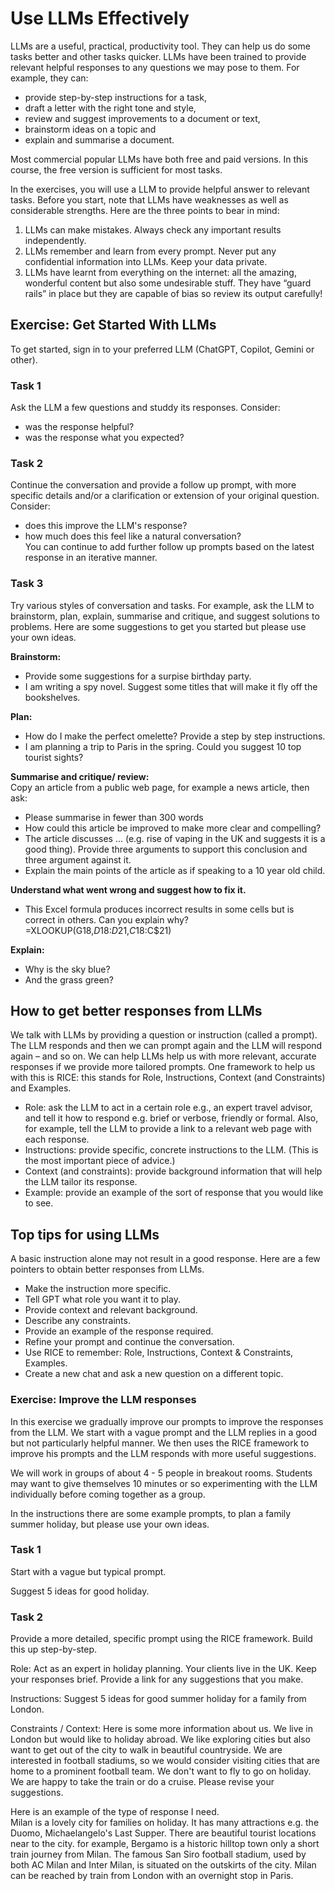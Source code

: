 # Use LLMs Effectively

LLMs are a useful, practical, productivity tool. They can help us do some tasks better and other tasks quicker.  LLMs have been trained to provide relevant helpful responses to any questions we may pose to them.  For example, they can:
* provide step-by-step instructions for a task,
* draft a letter with the right tone and style,
* review and suggest improvements to a document or text,
* brainstorm ideas on a topic and
* explain and summarise a document.

Most commercial popular LLMs have both free and paid versions.  In this course, the free version is sufficient for most tasks. 

In the exercises, you will use a LLM to provide helpful answer to relevant tasks.  Before you start, note that LLMs have weaknesses as well as considerable strengths.  Here are the three points to bear in mind:
1. LLMs can make mistakes. Always check any important results independently.
2. LLMs remember and learn from every prompt. Never put any confidential information into LLMs. Keep your data private.
3. LLMs have learnt from everything on the internet: all the amazing, wonderful content but also some undesirable stuff. They have “guard rails” in place but they are capable of bias so review its output carefully!

## Exercise: Get Started With LLMs

To get started, sign in to your preferred LLM (ChatGPT, Copilot, Gemini or other).

### Task 1
Ask the LLM a few questions and studdy its responses.  Consider:
* was the response helpful?  
* was the response what you expected?

### Task 2
Continue the conversation and provide a follow up prompt, with more specific details and/or a clarification or extension of your original question.  Consider:
* does this improve the LLM's response?
* how much does this feel like a natural conversation?  
You  can continue to add further follow up prompts based on the latest response in an iterative manner.

### Task 3
Try various styles of conversation and tasks.  For example, ask the LLM to brainstorm, plan, explain, summarise and critique, and suggest solutions to problems. Here are some suggestions to get you started but please use your own ideas.

**Brainstorm:**  
* Provide some suggestions for a surpise birthday party.  
* I am writing a spy novel. Suggest some titles that will make it fly off the bookshelves. 

**Plan:**  
* How do I make the perfect omelette?  Provide a step by step instructions.
* I am planning a trip to Paris in the spring.  Could you suggest 10 top tourist sights?

**Summarise and critique/ review:**  
Copy an article from a public web page, for example a news article, then ask:  
* Please summarise in fewer than 300 words
* How could this article be improved to make more clear and compelling?
* The article discusses ... (e.g. rise of vaping in the UK and suggests it is a good thing).  Provide three arguments to support this conclusion and three argument against it.
* Explain the main points of the article as if speaking to a 10 year old child.

**Understand what went wrong and suggest how to fix it.** 
* This Excel formula produces incorrect results in some cells but is correct in others.  Can you explain why?  
=XLOOKUP(G18,$D$18:$D$21,$C18:$C$21)  

**Explain:**  
* Why is the sky blue?  
* And the grass green?

## How to get better responses from LLMs

We talk with LLMs by providing a question or instruction (called a prompt). The LLM responds and then we can prompt again and the LLM will respond again – and so on.  We can help LLMs help us with more relevant, accurate responses if we provide more tailored prompts. One framework to help us with this is RICE: this stands for Role, Instructions, Context (and Constraints) and Examples. 
* Role: ask the LLM to act in a certain role e.g., an expert travel advisor, and tell it how to respond e.g. brief or verbose, friendly or formal. Also, for example, tell the LLM to provide a link to a relevant web page with each response.
* Instructions: provide specific, concrete instructions to the LLM. (This is the most important piece of advice.)
* Context (and constraints): provide background information that will help the LLM tailor its response.
* Example: provide an example of the sort of response that you would like to see. 

## Top tips for using LLMs

A basic instruction alone may not result in a good response.  Here are a few pointers to obtain better responses from LLMs.

* Make the instruction more specific.
* Tell GPT what role you want it to play.
* Provide context and relevant background.
* Describe any constraints.
* Provide an example of the response required.
* Refine your prompt and continue the conversation.
* Use RICE to remember: Role, Instructions, Context & Constraints, Examples.
* Create a new chat and ask a new question on a different topic.

### Exercise: Improve the LLM responses

In this exercise we gradually improve our prompts to improve the responses from the LLM.  We start with a vague prompt and the LLM replies in a good but not particularly helpful manner. We then uses the RICE framework to improve his prompts and the LLM responds with more useful suggestions.

We will work in groups of about 4 - 5 people in breakout rooms.   Students may want to give themselves 10 minutes or so experimenting with the LLM individually before coming together as a group. 

In the instructions there are some example prompts, to plan a family summer holiday, but please use your own ideas. 

### Task 1 
Start with a vague but typical prompt.

Suggest 5 ideas for good holiday.

### Task  2
Provide a more detailed, specific prompt using the RICE framework. Build this up step-by-step.

Role: Act as an expert in holiday planning.  Your clients live in the UK.  Keep your responses brief. Provide a link for any suggestions that you make.

Instructions: Suggest 5 ideas for good summer holiday for a family from London.

Constraints / Context:  Here is some more information about us. We live in London but would like to holiday abroad. We like exploring cities but also want to get out of the city to walk in beautiful countryside. We are interested in football stadiums, so we would consider visiting cities that are home to a prominent football team. We don't want to fly to go on holiday.  We are happy to take the train or do a cruise.   Please revise your suggestions.

Here is an example of the type of response I need.  
Milan is a lovely city for families on holiday.  It has many attractions e.g. the Duomo, Michaelangelo's Last Supper.  There are beautiful tourist locations near to the city. for example, Bergamo is a historic hilltop town only a short train journey from Milan.  The famous San Siro football stadium, used by both AC Milan and Inter Milan, is situated on the outskirts of the city.  Milan can be reached by train from London with an overnight stop in Paris.
